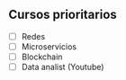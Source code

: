 ## Cursos prioritarios
- [ ] Redes
- [ ] Microservicios
- [ ] Blockchain
- [ ] Data analist (Youtube)
